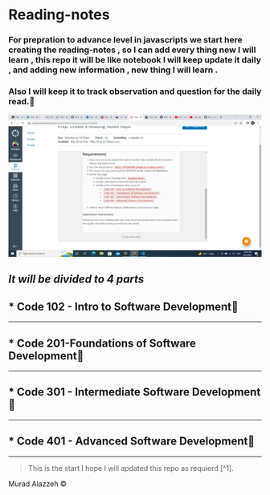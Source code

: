 # Reading-notes 
### For prepration to advance level in javascripts we start here creating the reading-notes , so I can add every thing new I will learn , this repo it will be like notebook I will keep update it daily , and adding new information , new thing I will learn .
### Also I will keep it to track observation and question for the daily read.📓

![link](./image/read%20note.png)

## ***It will be divided to 4 parts*** 
## * Code 102 - Intro to Software Development📕
------------------------------------------------

## * Code 201-Foundations of Software Development📗
------------------------------------

## * Code 301 - Intermediate Software Development📙
---------------------------------------------

## * Code 401 - Advanced Software Development📘
-----------------------------------------

> This is the start I hope I will apdated this repo as requierd [^1]. 

Murad Alazzeh ©️


